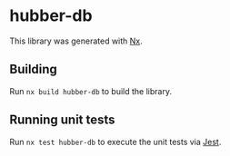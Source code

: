 # hubber-db

This library was generated with [Nx](https://nx.dev).



## Building

Run `nx build hubber-db` to build the library.





## Running unit tests

Run `nx test hubber-db` to execute the unit tests via [Jest](https://jestjs.io).


